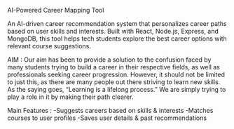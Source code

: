 AI-Powered Career Mapping Tool

An AI-driven career recommendation system that personalizes career paths based on user skills and interests. Built with React, Node.js, Express, and MongoDB, this tool helps tech students explore the best career options with relevant course suggestions.

 AIM :
Our aim has been to provide a solution to the confusion faced by many students trying to build a career in their respective fields, as well as professionals seeking career progression. However, it should not be limited to just this, as there are many people out there striving to learn new skills. As the saying goes, “Learning is a lifelong process.” We are simply trying to play a role in it by making their path clearer.
 

 Main Features :
-Suggests careers based on skills & interests
-Matches courses to user profiles
-Saves user details & past recommendations

